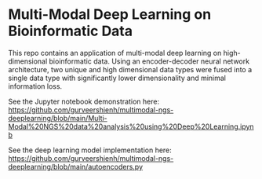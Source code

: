 <h1>Multi-Modal Deep Learning on Bioinformatic Data</h1>

This repo contains an application of multi-modal deep learning on high-dimensional bioinformatic data. Using an encoder-decoder neural network architecture, two unique and high dimensional data types were fused into a single data type with significantly lower dimensionality and minimal information loss. 

See the Jupyter notebook demonstration here: 
https://github.com/gurveershienh/multimodal-ngs-deeplearning/blob/main/Multi-Modal%20NGS%20data%20analysis%20using%20Deep%20Learning.ipynb


See the deep learning model implementation here: 
https://github.com/gurveershienh/multimodal-ngs-deeplearning/blob/main/autoencoders.py
